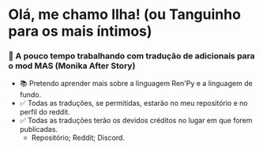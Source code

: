 # Olá, me chamo Ilha! (ou Tanguinho para os mais íntimos)

### 📝 A pouco tempo trabalhando com tradução de adicionais para o mod MAS (Monika After Story)


- 📚 Pretendo aprender mais sobre a linguagem Ren'Py e a linguagem de fundo.
- ✅ Todas as traduções, se permitidas, estarão no meu repositório e no perfil do reddit.
- ✅ Todas as traduções terão os devidos créditos no lugar em que forem publicadas.
  - Repositório; Reddit; Discord.


